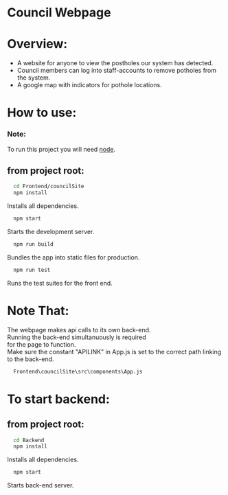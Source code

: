 Council Webpage
===============

# Overview:
* A website for anyone to view the postholes our system has detected.
* Council members can log into staff-accounts to remove potholes from the system.
* A google map with indicators for pothole locations.

# How to use:
### Note:
To run this project you will need [node](https://nodejs.org/en/download).

## from project root:
```bash
  cd Frontend/councilSite
  npm install
```
Installs all dependencies.

```bash
  npm start
```
Starts the development server.

```bash
  npm run build
```
Bundles the app into static files for production.

```bash
  npm run test
```
Runs the test suites for the front end.

# Note That:
  The webpage makes api calls to its own back-end.<br>
  Running the back-end simultanuously is required <br>
  for the page to function.<br>
  Make sure the constant "APILINK" in App.js is set to the correct path linking to the back-end.
  ```bash
    Frontend\councilSite\src\components\App.js
  ```

# To start backend:

## from project root:
```bash
  cd Backend
  npm install
```
Installs all dependencies.

```bash
  npm start
```
Starts back-end server.